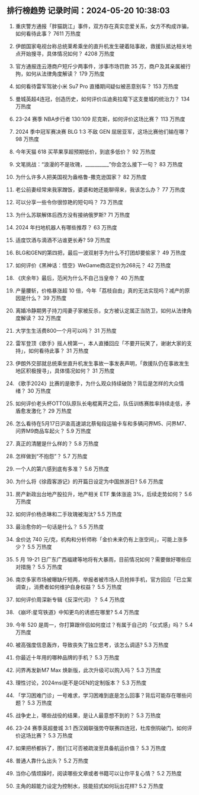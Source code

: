 
## 排行榜趋势 记录时间：2024-05-20 10:38:03
  
  1. 重庆警方通报「胖猫跳江」事件，双方存在真实恋爱关系，女方不构成诈骗，如何看待此事？ 7611 万热度
    
  2. 伊朗国家电视台称总统莱希乘坐的直升机发生硬着陆事故，救援队抵达相关地点开始搜寻，具体情况如何？ 4208 万热度
    
  3. 官方通报连云港商户短斤少两事件，涉事市场罚款 35 万，商户及其亲属被行拘，如何从法律角度解读？ 179 万热度
    
  4. 如何看待雷军驾驶小米 Su7 Pro 直播期间疑似被恶意别车？ 153 万热度
    
  5. 曼城英超4连冠，创造历史，如何评价瓜迪奥拉麾下这支曼城的统治力？ 134 万热度
    
  6. 23-24 赛季 NBA步行者 130:109 尼克斯，如何评价这场比赛？ 113 万热度
    
  7. 2024 季中冠军赛决赛 BLG 1:3 不敌 GEN 屈居亚军，这场比赛他们输在哪？ 98 万热度
    
  8. 今年天猫 618 买苹果享超预期低价，到底多低价？ 92 万热度
    
  9. 文笔挑战：“浪漫的不是玫瑰，__________”你会怎么接下一句？ 83 万热度
    
  10. 为什么许多人把美国视为盎格鲁-撒克逊国家？ 82 万热度
    
  11. 老公前妻经常来我家蹭饭，婆婆和她还能聊得来，我该怎么办？ 77 万热度
    
  12. 可以分享一些令你很惊艳的短句吗？ 73 万热度
    
  13. 为什么苏联解体后西方没有接纳俄罗斯? 71 万热度
    
  14. 2024 年扫地机器人有哪些推荐？ 63 万热度
    
  15. 适度饮酒与滴酒不沾谁更长寿? 59 万热度
    
  16. BLG和GEN的第四把，最后一波双射手为什么不打团却要偷家？ 49 万热度
    
  17. 如何评价《黑神话：悟空》WeGame商店定价为268元？ 42 万热度
    
  18. 《庆余年》最后，范闲为什么不自己当皇帝？ 40 万热度
    
  19. 产量腰斩，价格暴涨超 10 倍，今年「荔枝自由」真的无法实现吗？减产的原因是什么？ 39 万热度
    
  20. 离婚冷静期男子持刀闯妻子家被反杀，女方被认定属正当防卫，如何从法律角度解读？ 32 万热度
    
  21. 大学生生活费800一个月可以吗？ 31 万热度
    
  22. 雷军登顶《歌手》摇人榜第一，本人直播回应「不要开玩笑了，谢谢大家的支持」，如何看待此事？ 31 万热度
    
  23. 伊朗外交部就总统乘坐直升机发生事故一事发表声明，「救援队仍在事故发生地区积极搜寻」，具体情况如何？ 31 万热度
    
  24. 《歌手2024》比赛的是歌手，为什么观众持续破防？背后是怎样的大众情绪？ 30 万热度
    
  25. 如何评价老头杯OTTO队原队长电棍离开之后，队伍训练赛胜率持续走低，矛盾愈发激化？ 29 万热度
    
  26. 怎么看待在5月17日沪渝高速湖北蔡甸段运输卡车和多辆问界M5、问界M7、问界M9商品车起火？ 5.9 万热度
    
  27. 真正的清醒是什么样的？ 5.8 万热度
    
  28. 怎样做到“不抱怨”？ 5.7 万热度
    
  29. 一个人的第六感到底有多准？ 5.6 万热度
    
  30. 为什么将《徐霞客游记》的开篇日设定为中国旅游日? 5.6 万热度
    
  31. 房产新政出台地产股拉升，地产相关 ETF 集体涨逾 3%，后续走势如何？ 5.6 万热度
    
  32. 如何评价杨丞琳和二手玫瑰被淘汰? 5.5 万热度
    
  33. 最治愈你的一句话是什么？ 5.5 万热度
    
  34. 金价达 740 元/克，机构和分析师称「金价未来仍有上涨空间」，可能上涨多少？ 5.5 万热度
    
  35. 5 月 19-21 日广东广西福建等地将有大暴雨，目前情况如何？需要做好哪些应对措施？ 5.5 万热度
    
  36. 南京多家市场被曝缺斤短两，举报者被市场人员抢摔手机，官方回应「已立案调查」，消费者如何维护自身权益？ 5.5 万热度
    
  37. 如何评价周深新专辑《反深代词》？ 5.4 万热度
    
  38. 《崩坏:星穹铁道》中知更鸟的诱惑在哪里? 5.4 万热度
    
  39. 今年 520 是周一，你打算跟伴侣如何度过？有属于自己的「仪式感」吗？ 5.4 万热度
    
  40. 被高强度信息轰炸，导致丧失了独立思考，该怎么调适? 5.3 万热度
    
  41. 你最近十年用的哪种品牌的手机？ 5.3 万热度
    
  42. 问界再发新M7 Max 焕新版，此次升级可以购入吗？ 5.3 万热度
    
  43. 理性讨论，2024msi是不是GEN的定制版本？ 5.3 万热度
    
  44. 「学习困难门诊」一号难求，学习困难到底是怎么回事？背后可能存在哪些问题？ 5.3 万热度
    
  45. 战争史上，哪些战役的结果，是让人最意想不到的？ 5.3 万热度
    
  46. 23-24 赛季英超曼城 3:1 西汉姆联强势夺联赛四连冠，杜库倒钩破门，如何评价这场比赛？ 5.3 万热度
    
  47. 如果把桥都拆了，图们江可否被疏浚至具备航运价值？ 5.3 万热度
    
  48. 普通人靠什么出头？ 5.2 万热度
    
  49. 当你心情烦躁时，阅读哪些文章或者书籍可以让你平复心情？ 5.2 万热度
    
  50. 主角的超能力设定为控制水，技能招式如何玩出花样? 5.2 万热度
    